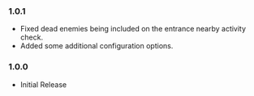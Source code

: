 ### 1.0.1

- Fixed dead enemies being included on the entrance nearby activity check.
- Added some additional configuration options.

### 1.0.0

- Initial Release
